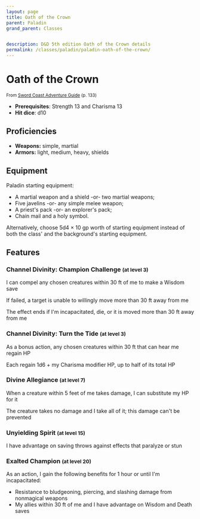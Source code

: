 ```yaml
---
layout: page
title: Oath of the Crown
parent: Paladin
grand_parent: Classes


description: D&D 5th edition Oath of the Crown details
permalink: /classes/paladin/paladin-oath-of-the-crown/
---
```


# Oath of the Crown

<small>From <a target="_blank" href="https://dnd.wizards.com/products/tabletop-games/rpg-products/sc-adventurers-guide">Sword Coast Adventure Guide</a> (p. 133)</small>
- **Prerequisites**: Strength 13 and Charisma 13
- **Hit dice**: d10

## Proficiencies

- **Weapons:** simple, martial
- **Armors:** light, medium, heavy, shields

## Equipment


Paladin starting equipment:

- A martial weapon and a shield -or- two martial weapons;
- Five javelins -or- any simple melee weapon;
- A priest's pack -or- an explorer's pack;
- Chain mail and a holy symbol.

Alternatively, choose 5d4 × 10 gp worth of starting equipment instead of both the class' and the background's starting equipment.


## Features

### Channel Divinity: Champion Challenge <small>(at level 3)</small>


I can compel any chosen creatures within 30 ft of me to make a Wisdom save

If failed, a target is unable to willingly move more than 30 ft away from me

The effect ends if I'm incapacitated, die, or it is moved more than 30 ft away from me



### Channel Divinity: Turn the Tide <small>(at level 3)</small>


As a bonus action, any chosen creatures within 30 ft that can hear me regain HP

Each regain 1d6 + my Charisma modifier HP, up to half of its total HP



### Divine Allegiance <small>(at level 7)</small>


When a creature within 5 feet of me takes damage, I can substitute my HP for it

The creature takes no damage and I take all of it; this damage can't be prevented



### Unyielding Spirit <small>(at level 15)</small>


I have advantage on saving throws against effects that paralyze or stun



### Exalted Champion <small>(at level 20)</small>


As an action, I gain the following benefits for 1 hour or until I'm incapacitated:
- Resistance to bludgeoning, piercing, and slashing damage from nonmagical weapons
- My allies within 30 ft of me and I have advantage on Wisdom and Death saves


